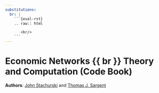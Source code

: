 ```yaml
---
substitutions:
  br: |
    ```{eval-rst}
    .. raw:: html

       <br/>
    ```
---
```

# Economic Networks {{ br }} Theory and Computation (Code Book)

**Authors**: [John Stachurski](https://johnstachurski.net/) and [Thomas J. Sargent](http://www.tomsargent.com/)

```{tableofcontents}
```